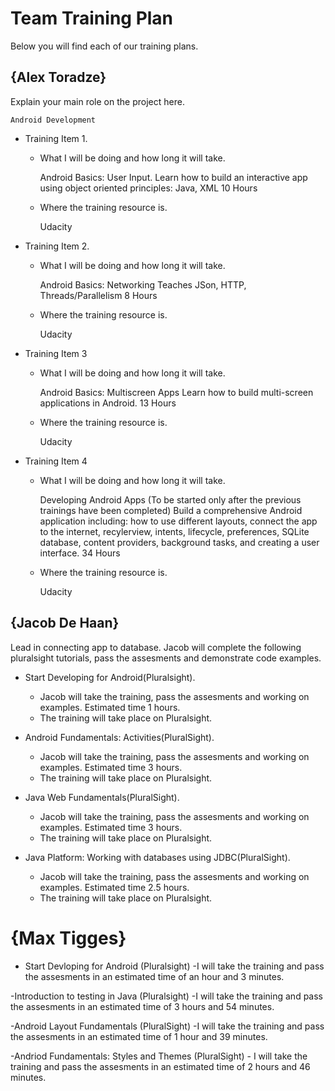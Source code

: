 # Team Training Plan
Below you will find each of our training plans.


## {Alex Toradze}
Explain your main role on the project here.

	Android Development
	
- Training Item 1.
  - What I will be doing and how long it will take.
  
	Android Basics: User Input.
	Learn how to build an interactive app using object oriented principles: Java, XML
	10 Hours
	
  - Where the training resource is.
  
	Udacity
  
- Training Item 2.
  - What I will be doing and how long it will take.
  
	Android Basics: Networking
	Teaches JSon, HTTP, Threads/Parallelism
	8 Hours
	
  - Where the training resource is.
	
	Udacity
  

- Training Item 3
  - What I will be doing and how long it will take.
	
	Android Basics: Multiscreen Apps
	Learn how to build multi-screen applications in Android.
	13 Hours
	
  - Where the training resource is.
  
	Udacity
  
- Training Item 4
  - What I will be doing and how long it will take.
	
	Developing Android Apps
	(To be started only after the previous trainings have been completed)
	Build a comprehensive Android application including: how to use different layouts, connect the app
	to the internet, recylerview, intents, lifecycle, preferences, SQLite database, content providers,
	background tasks, and creating a user interface.
	34 Hours
	
  - Where the training resource is.
  
	Udacity

## {Jacob De Haan}
Lead in connecting app to database. Jacob will complete the following pluralsight tutorials,
 pass the assesments and demonstrate code examples.

- Start Developing for Android(Pluralsight).
  - Jacob will take the training, pass the assesments and working on examples. Estimated time 1 hours.
  - The training will take place on Pluralsight.

- Android Fundamentals: Activities(PluralSight).
  - Jacob will take the training, pass the assesments and working on examples. Estimated time 3 hours.
  - The training will take place on Pluralsight.

- Java Web Fundamentals(PluralSight).
  - Jacob will take the training, pass the assesments and working on examples. Estimated time 3 hours.
  - The training will take place on Pluralsight.

- Java Platform: Working with databases using JDBC(PluralSight).
  - Jacob will take the training, pass the assesments and working on examples. Estimated time 2.5 hours.
  - The training will take place on Pluralsight.

































# {Max Tigges}
- Start Devloping for Android (Pluralsight)
	-I will take the training and pass the assesments in an estimated time of an hour and 3 minutes.

-Introduction to testing in Java (Pluralsight)
	-I will take the training and pass the assesments in an estimated time of 3 hours and 54 minutes.

-Android Layout Fundamentals (PluralSight)
	-I will take the training and pass the assesments in an estimated time of 1 hour and 39 minutes.

-Andriod Fundamentals: Styles and Themes (PluralSight)
	- I will take the training and pass the assesments in an estimated time of 2 hours and 46 minutes.

 
